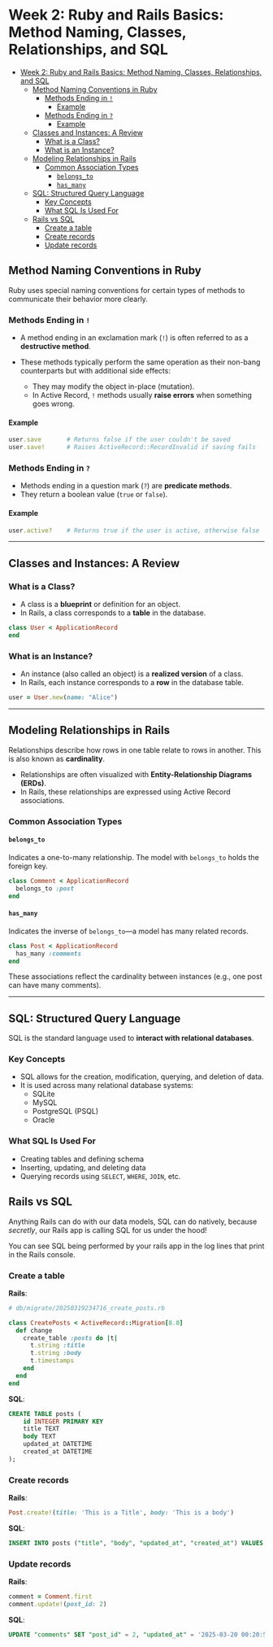 # Week 2: Ruby and Rails Basics: Method Naming, Classes, Relationships, and SQL

- [Week 2: Ruby and Rails Basics: Method Naming, Classes, Relationships, and SQL](#week-2-ruby-and-rails-basics-method-naming-classes-relationships-and-sql)
  - [Method Naming Conventions in Ruby](#method-naming-conventions-in-ruby)
    - [Methods Ending in `!`](#methods-ending-in-)
      - [Example](#example)
    - [Methods Ending in `?`](#methods-ending-in--1)
      - [Example](#example-1)
  - [Classes and Instances: A Review](#classes-and-instances-a-review)
    - [What is a Class?](#what-is-a-class)
    - [What is an Instance?](#what-is-an-instance)
  - [Modeling Relationships in Rails](#modeling-relationships-in-rails)
    - [Common Association Types](#common-association-types)
      - [`belongs_to`](#belongs_to)
      - [`has_many`](#has_many)
  - [SQL: Structured Query Language](#sql-structured-query-language)
    - [Key Concepts](#key-concepts)
    - [What SQL Is Used For](#what-sql-is-used-for)
  - [Rails vs SQL](#rails-vs-sql)
    - [Create a table](#create-a-table)
    - [Create records](#create-records)
    - [Update records](#update-records)

## Method Naming Conventions in Ruby

Ruby uses special naming conventions for certain types of methods to communicate their behavior more clearly.

### Methods Ending in `!`

* A method ending in an exclamation mark (`!`) is often referred to as a **destructive method**.
* These methods typically perform the same operation as their non-bang counterparts but with additional side effects:

  * They may modify the object in-place (mutation).
  * In Active Record, `!` methods usually **raise errors** when something goes wrong.

#### Example

```ruby
user.save       # Returns false if the user couldn't be saved
user.save!      # Raises ActiveRecord::RecordInvalid if saving fails
```

### Methods Ending in `?`

* Methods ending in a question mark (`?`) are **predicate methods**.
* They return a boolean value (`true` or `false`).

#### Example

```ruby
user.active?    # Returns true if the user is active, otherwise false
```

---

## Classes and Instances: A Review

### What is a Class?

* A class is a **blueprint** or definition for an object.
* In Rails, a class corresponds to a **table** in the database.

```ruby
class User < ApplicationRecord
end
```

### What is an Instance?

* An instance (also called an object) is a **realized version** of a class.
* In Rails, each instance corresponds to a **row** in the database table.

```ruby
user = User.new(name: "Alice")
```

---

## Modeling Relationships in Rails

Relationships describe how rows in one table relate to rows in another. This is also known as **cardinality**.

* Relationships are often visualized with **Entity-Relationship Diagrams (ERDs)**.
* In Rails, these relationships are expressed using Active Record associations.

### Common Association Types

#### `belongs_to`

Indicates a one-to-many relationship. The model with `belongs_to` holds the foreign key.

```ruby
class Comment < ApplicationRecord
  belongs_to :post
end
```

#### `has_many`

Indicates the inverse of `belongs_to`—a model has many related records.

```ruby
class Post < ApplicationRecord
  has_many :comments
end
```

These associations reflect the cardinality between instances (e.g., one post can have many comments).

---

## SQL: Structured Query Language

SQL is the standard language used to **interact with relational databases**.

### Key Concepts

* SQL allows for the creation, modification, querying, and deletion of data.
* It is used across many relational database systems:
  * SQLite
  * MySQL
  * PostgreSQL (PSQL)
  * Oracle

### What SQL Is Used For

* Creating tables and defining schema
* Inserting, updating, and deleting data
* Querying records using `SELECT`, `WHERE`, `JOIN`, etc.

## Rails vs SQL

Anything Rails can do with our data models, SQL can do natively, because *secretly*, our Rails app is calling SQL for us under the hood!

You can see SQL being performed by your rails app in the log lines that print in the Rails console.

### Create a table

**Rails**:

```ruby
# db/migrate/20250319234716_create_posts.rb

class CreatePosts < ActiveRecord::Migration[8.0]
  def change
    create_table :posts do |t|
      t.string :title
      t.string :body
      t.timestamps
    end
  end
end
```

**SQL**:

```sql
CREATE TABLE posts (
    id INTEGER PRIMARY KEY
    title TEXT
    body TEXT
    updated_at DATETIME
    created_at DATETIME
);
```

### Create records

**Rails**:

```ruby
Post.create!(title: 'This is a Title', body: 'This is a body')
```

**SQL**:

```sql
INSERT INTO posts ("title", "body", "updated_at", "created_at") VALUES ('This is a Title', 'This is a body', '2025-03-19 00:00:00', '2025-03-19 00:00:00');
```

### Update records

**Rails**:

```ruby
comment = Comment.first
comment.update!(post_id: 2)
```

**SQL**:

```sql
UPDATE "comments" SET "post_id" = 2, "updated_at" = '2025-03-20 00:20:56.993542' WHERE "comments"."id" = 1;
```